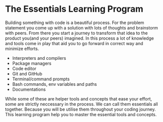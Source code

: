 # The Essentials Learning Program

Building something with code is a beautiful process. For the problem statement you come up with a solution with lots of thoughts and brainstorm with peers. From there you start a journey to transform that idea to the product you(and your peers) imagined. In this process a lot of knowledge and tools come in play that aid you to go forward in correct way and minimize efforts.

* Interpreters and compilers
* Package managers
* Code editor
* Git and GitHub
* Terminal/command prompts
* Bash commands, env variables and paths
* Documentations

While some of these are helper tools and concepts that ease your effort, some are strictly neccessary in the process. We can call them essentials all together. Because you will be utilise them throughout your coding journey. This learning program help you to master the essential tools and concepts.

